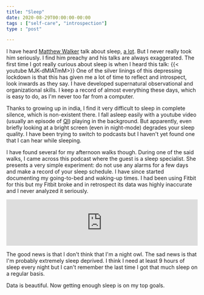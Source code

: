 ```yaml
---
title: "Sleep"
date: 2020-08-29T00:00:00-00:00
tags : ["self-care", "introspection"]
type : "post"

---
```


I have heard [Matthew Walker](https://youtu.be/5MuIMqhT8DM) talk about sleep, [a lot](https://www.youtube.com/watch?v=pwaWilO_Pig).
But I never really took him seriously. 
I find him preachy and his talks are always exaggerated.
The first time I got really curious about sleep is when I heard this talk:
{{< youtube MJK-dMlATmM>}} 
One of the silver linings of this depressing lockdown is that this has given me a lot of time to reflect and introspect, look inwards as they say.
I have developed supernatural observational and organizational skills. 
I keep a record of almost everything these days, which is easy to do, as I'm never too far from a computer.

Thanks to growing up in india, I find it very difficult to sleep in complete silence, which is non-existent there. 
I fall asleep easily with a youtube video (usually an episode of [QI](https://www.youtube.com/watch?v=7kl2_c0rsyU&list=PL2QUAXGgB_cLSCyImuY3aWS-4gCRTxFA-)) playing in the background. 
But apparently, even briefly looking at a bright screen (even in night-mode) degrades your sleep quality. 
I have been trying to switch to podcasts but I haven't yet found one that I can hear while sleeping.

I have found several for my afternoon walks though. 
During one of the said walks, I came across this podcast where the guest is a sleep specialist. 
She presents a very simple experiment: do not use any alarms for a few days and make a record of your sleep schedule.
I have since started documenting my going-to-bed and waking-up times.
I had been using Fitbit for this but my Fitbit broke and in retrospect its data was highly inaccurate and I never analyzed it seriously.

<iframe title="Sleep Specialist Dr. Jade Wu" src="https://www.podbean.com/media/player/audio/postId/15173329?url=https%3A%2F%2Fwww.podbean.com%2Few%2Fpb-ntgxc-e786d1&version=1" width="100%" height="122" style="border:none;" scrolling="no" data-name="pd-iframe-player"></iframe>

The good news is that I don't think that I'm a night owl.
The sad news is that I'm probably extremely sleep deprived. 
I think I need at least 9 hours of sleep every night but I can't remember the last time I got that much sleep on a regular basis.

Data is beautiful. Now getting enough sleep is on my top goals.